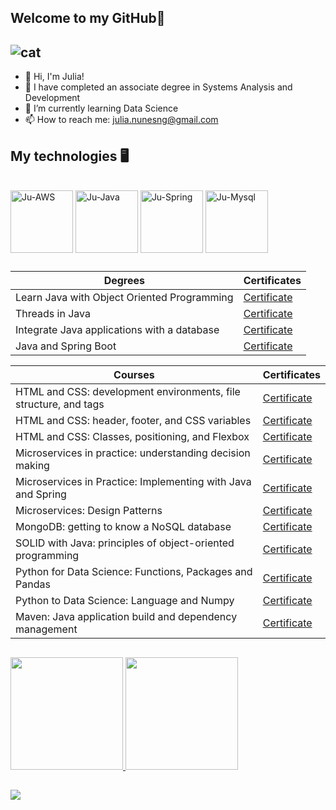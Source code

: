  ## Welcome to my GitHub👋


 ![cat](https://i.pinimg.com/originals/c6/f1/3b/c6f13b01a53d7152d7f235838efe5a09.gif)
 --------------------------------------------------------


- 🙂 Hi, I'm Julia!
- 📖 I have completed an associate degree in Systems Analysis and Development
- 🌱 I’m currently learning Data Science 
- 📫 How to reach me: julia.nunesng@gmail.com



## My technologies 🖥️

 <div style="display: inline_block"><br>
  <img align="center" alt="Ju-AWS" height="100" width="100" src="https://cdn.jsdelivr.net/gh/devicons/devicon@latest/icons/amazonwebservices/amazonwebservices-original-wordmark.svg" />
  <img align="center" alt="Ju-Java" height="100" width="100" src="https://cdn.jsdelivr.net/gh/devicons/devicon@latest/icons/java/java-original-wordmark.svg">
  <img align="center" alt="Ju-Spring" height="100" width="100" src="https://cdn.jsdelivr.net/gh/devicons/devicon@latest/icons/spring/spring-original-wordmark.svg">
  <img align="center" alt="Ju-Mysql" height="100" width="100" src="https://cdn.jsdelivr.net/gh/devicons/devicon@latest/icons/mysql/mysql-plain-wordmark.svg">      

</div>

##

| Degrees | Certificates | 
|---------|--------------|
| Learn Java with Object Oriented Programming |[Certificate](https://cursos.alura.com.br/degree/certificate/48471ba3-615f-46b4-8fb6-12cdff2c373f?lang=en)  
| Threads in Java | [Certificate](https://cursos.alura.com.br/degree/certificate/42836cc1-b07c-424d-aa0c-45afc21af01b?lang=en) 
| Integrate Java applications with a database | [Certificate](https://cursos.alura.com.br/degree/certificate/08a5eab9-cd0b-4a3c-a8e0-21ca7797e920?lang=en) 
| Java and Spring Boot | [Certificate](https://cursos.alura.com.br/degree/certificate/a9f2c305-5310-408f-93c5-c5d338cbce18?lang=en)  

| Courses | Certificates | 
|---------|--------------|
| HTML and CSS: development environments, file structure, and tags | [Certificate](https://cursos.alura.com.br/certificate/6213757e-10b7-4ac5-acb5-3ce3b2b03ddd?lang=en) |
| HTML and CSS: header, footer, and CSS variables | [Certificate](https://cursos.alura.com.br/certificate/8b05e40f-3c98-438d-9852-eacd716e2664?lang=en) |
| HTML and CSS: Classes, positioning, and Flexbox | [Certificate](https://cursos.alura.com.br/certificate/eb1bd3e9-1f10-4b81-8dc5-6f057d600112?lang=en) |
| Microservices in practice: understanding decision making | [Certificate](https://cursos.alura.com.br/certificate/40efc0a8-6244-42b7-b51f-ade5f82f1adc?lang=en) |
| Microservices in Practice: Implementing with Java and Spring | [Certificate](https://cursos.alura.com.br/certificate/7dd5d7b2-945f-4968-8595-4315bba66810?lang=en) |
| Microservices: Design Patterns | [Certificate](https://cursos.alura.com.br/certificate/48daf04e-264e-4dd1-ba0c-87a1c1ac88e1?lang=en) |
| MongoDB: getting to know a NoSQL database | [Certificate](https://cursos.alura.com.br/certificate/112ea8cf-263d-428e-824f-8343e0dda12a?lang=en) |
| SOLID with Java: principles of object-oriented programming | [Certificate](https://cursos.alura.com.br/certificate/a39364b4-ed63-4abe-a7c8-04f69e3f6e08?lang=en) |
| Python for Data Science: Functions, Packages and Pandas | [Certificate](https://cursos.alura.com.br/certificate/4ce6de44-da59-4662-8aa3-6db0f8de6be2?lang=en) | 
| Python to Data Science: Language and Numpy | [Certificate](https://cursos.alura.com.br/certificate/ce086015-aca2-4bf2-a867-e77aca6496c0?lang=en) |
| Maven: Java application build and dependency management | [Certificate](https://cursos.alura.com.br/certificate/41db8637-f232-4c8e-9d1e-eae9af357fba?lang=en) |



##



<div>
  <a href="https://github.com/juh-ng">
    <img height="180em" src="https://github-readme-stats.vercel.app/api?username=juh-ng&show_icons=false&theme=dracula&include_all_commits=true&count_private=true">
    <img height="180em" src="https://github-readme-stats.vercel.app/api/top-langs/?username=juh-ng&layout=compact&langs_count=16&theme=dracula"/>
  </a>
</div>



 ##

 <div>
    <a href="https://www.linkedin.com/in/julia-nogueiraan/" target="_blank"><img src="https://img.shields.io/badge/-LinkedIn-%230077B5?style=for-the-badge&logo=linkedin&logoColor=white" target="_blank"></a> 
 </div>



